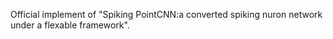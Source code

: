 Official implement of "Spiking PointCNN:a converted spiking nuron network under a flexable framework".

